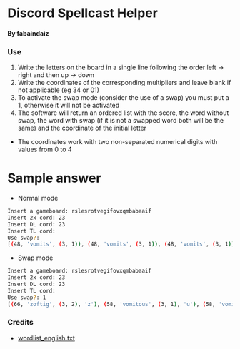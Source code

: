 # Discord Spellcast Helper
#### By fabaindaiz


### Use
1. Write the letters on the board in a single line following the order left -> right and then up -> down
2. Write the coordinates of the corresponding multipliers and leave blank if not applicable (eg 34 or 01)
3. To activate the swap mode (consider the use of a swap) you must put a 1, otherwise it will not be activated
4. The software will return an ordered list with the score, the word without swap, the word with swap (if it is not a swapped word both will be the same) and the coordinate of the initial letter

- The coordinates work with two non-separated numerical digits with values from 0 to 4


# Sample answer
- Normal mode
```bash
Insert a gameboard: rslesrotvegifovxqmbabaaif
Insert 2x cord: 23
Insert DL cord: 23
Insert TL cord: 
Use swap?: 
[(48, 'vomits', (3, 1)), (48, 'vomits', (3, 1)), (48, 'vomits', (3, 1)), (48, 'vomits', (4, 2)), (48, 'vomits', (3, 1)), (48, 'vomits', (4, 2)), (48, 'vomits', (3, 1)), (48, 'vomits', (3, 1)), (48, 'vomits', (4, 2)), (48, 'vomits', (4, 2)), (44, 'motels', (2, 3)), (44, 'motels', (2, 3)), (44, 'motels', (2, 3)), (44, 'motels', (2, 3)), (44, 'motels', (2, 3)), (44, 'motels', (2, 3)), (44, 'motels', (2, 3)), (42, 'motors', (2, 3)), (42, 'motors', (2, 3)), (42, 'amigos', (1, 4))]
```

- Swap mode
```bash
Insert a gameboard: rslesrotvegifovxqmbabaaif
Insert 2x cord: 23
Insert DL cord: 23
Insert TL cord: 
Use swap?: 1
[(66, 'zoftig', (3, 2), 'z'), (58, 'vomitous', (3, 1), 'u'), (58, 'vomitory', (3, 1), 'y'), (58, 'vomitous', (3, 1), 'u'), (58, 'vomitory', (3, 1), 'y'), (58, 'vomitous', (3, 1), 'u'), (58, 'vomitory', (3, 1), 'y'), (58, 'vomitory', (4, 2), 'y'), (58, 'comfits', (3, 2), 'c'), (58, 'vomitous', (4, 2), 'u'), (58, 'comfits', (3, 2), 'c'), (58, 'vomitous', (3, 1), 'u'), (58, 'vomitory', (4, 2), 'y'), (58, 'vomitory', (3, 1), 'y'), (58, 'vomitous', (4, 2), 'u'), (58, 'vomitous', (3, 1), 'u'), (58, 'vomitory', (3, 1), 'y'), (58, 'comfits', (3, 2), 'c'), (58, 'vomitous', (3, 1), 'u'), (58, 'vomitory', (3, 1), 'y')]
```


### Credits
- [wordlist_english.txt](https://github.com/jacksonrayhamilton/wordlist-english)